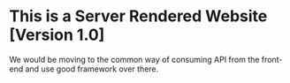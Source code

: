 # This is a Server Rendered Website [Version 1.0]
We would be moving to the common way of consuming API from the front-end and use good framework over there. 
        
